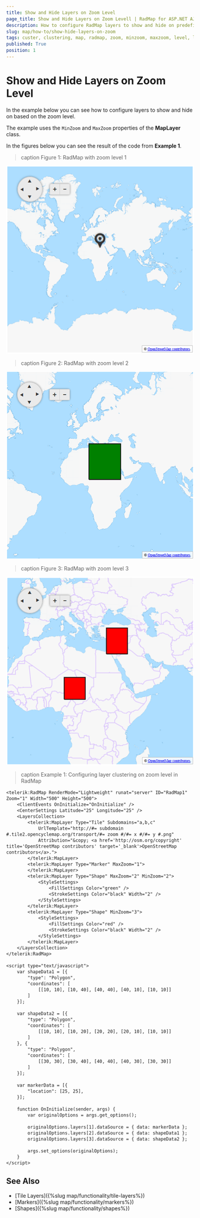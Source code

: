 ```yaml
---
title: Show and Hide Layers on Zoom Level
page_title: Show and Hide Layers on Zoom Levell | RadMap for ASP.NET AJAX Documentation
description: How to configure RadMap layers to show and hide on predefined zoom levels.
slug: map/how-to/show-hide-layers-on-zoom
tags: custer, clustering, map, radmap, zoom, minzoom, maxzoom, level, layer
published: True
position: 1
---
```


# Show and Hide Layers on Zoom Level

In the example below you can see how to configure layers to show and hide on based on the zoom level. 

The example uses the `MinZoom` and `MaxZoom` properties of the **MapLayer** class.

In the figures below you can see the result of the code from **Example 1**.

>caption Figure 1: RadMap with zoom level 1

![](images/clustering-zoom-level-1.png)

>caption Figure 2: RadMap with zoom level 2

![](images/clustering-zoom-level-2.png)

>caption Figure 3: RadMap with zoom level 3

![](images/clustering-zoom-level-3.png)


>caption Example 1: Configuring layer clustering on zoom level in RadMap

````ASP.NET
<telerik:RadMap RenderMode="Lightweight" runat="server" ID="RadMap1" Zoom="1" Width="500" Height="500">
    <ClientEvents OnInitialize="OnInitialize" />
    <CenterSettings Latitude="25" Longitude="25" />
    <LayersCollection>
        <telerik:MapLayer Type="Tile" Subdomains="a,b,c"
            UrlTemplate="http://#= subdomain #.tile2.opencyclemap.org/transport/#= zoom #/#= x #/#= y #.png"
            Attribution="&copy; <a href='http://osm.org/copyright' title='OpenStreetMap contributors' target='_blank'>OpenStreetMap contributors</a>.">
        </telerik:MapLayer>
        <telerik:MapLayer Type="Marker" MaxZoom="1">
        </telerik:MapLayer>
        <telerik:MapLayer Type="Shape" MaxZoom="2" MinZoom="2">
            <StyleSettings>
                <FillSettings Color="green" />
                <StrokeSettings Color="black" Width="2" />
            </StyleSettings>
        </telerik:MapLayer>
        <telerik:MapLayer Type="Shape" MinZoom="3">
            <StyleSettings>
                <FillSettings Color="red" />
                <StrokeSettings Color="black" Width="2" />
            </StyleSettings>
        </telerik:MapLayer>
    </LayersCollection>
</telerik:RadMap>

<script type="text/javascript">
    var shapeData1 = [{
        "type": "Polygon",
        "coordinates": [
            [[10, 10], [10, 40], [40, 40], [40, 10], [10, 10]]
        ]
    }];

    var shapeData2 = [{
        "type": "Polygon",
        "coordinates": [
            [[10, 10], [10, 20], [20, 20], [20, 10], [10, 10]]
        ]
    }, {
        "type": "Polygon",
        "coordinates": [
            [[30, 30], [30, 40], [40, 40], [40, 30], [30, 30]]
        ]
    }];

    var markerData = [{
        "location": [25, 25],
    }];

    function OnInitialize(sender, args) {
        var originalOptions = args.get_options();

        originalOptions.layers[1].dataSource = { data: markerData };
        originalOptions.layers[2].dataSource = { data: shapeData1 };
        originalOptions.layers[3].dataSource = { data: shapeData2 };

        args.set_options(originalOptions);
    }
</script>
```` 

## See Also

* [Tile Layers]({%slug map/functionality/tile-layers%})
* [Markers]({%slug map/functionality/markers%})
* [Shapes]({%slug map/functionality/shapes%})



